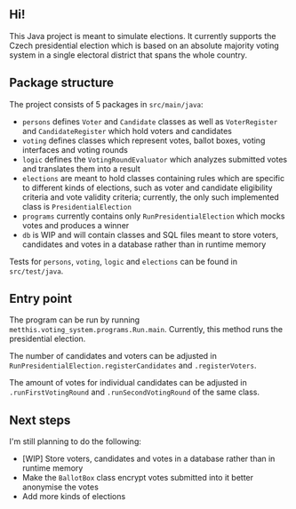 ## Hi!

This Java project is meant to simulate elections. It currently supports the Czech presidential election which is based on an absolute majority voting system in a single electoral district that spans the whole country.

## Package structure

The project consists of 5 packages in `src/main/java`:

- `persons` defines `Voter` and `Candidate` classes as well as `VoterRegister` and `CandidateRegister` which hold voters and candidates
- `voting` defines classes which represent votes, ballot boxes, voting interfaces and voting rounds
- `logic` defines the `VotingRoundEvaluator` which analyzes  submitted votes and translates them into a result
- `elections` are meant to hold classes containing rules which are specific to different kinds of elections, such as voter and candidate eligibility criteria and vote validity criteria; currently, the only such implemented class is `PresidentialElection`
- `programs` currently contains only `RunPresidentialElection` which mocks votes and produces a winner
- `db` is WIP and will contain classes and SQL files meant to store voters, candidates and votes in a database rather than in runtime memory

Tests for `persons`, `voting`, `logic` and `elections` can be found in `src/test/java`.

## Entry point

The program can be run by running `metthis.voting_system.programs.Run.main`. Currently, this method runs the presidential election.

The number of candidates and voters can be adjusted in `RunPresidentialElection.registerCandidates` and `.registerVoters`.

The amount of votes for individual candidates can be adjusted in `.runFirstVotingRound` and `.runSecondVotingRound` of the same class.

## Next steps

I'm still planning to do the following:

- [WIP] Store voters, candidates and votes in a database rather than in runtime memory
- Make the `BallotBox` class encrypt votes submitted into it better anonymise the votes
- Add more kinds of elections